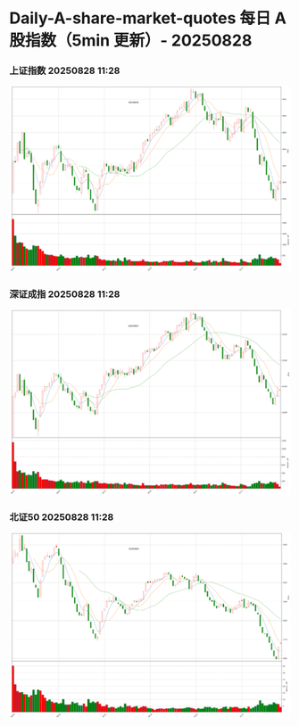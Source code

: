 
# Daily-A-share-market-quotes 每日 A 股指数（5min 更新）- 20250828

### 上证指数 20250828 11:28
![](./fig/2025/8/20250828-sh000001.png)

### 深证成指 20250828 11:28
![](./fig/2025/8/20250828-sz399001.png)

### 北证50 20250828 11:28
![](./fig/2025/8/20250828-bj899050.png)
